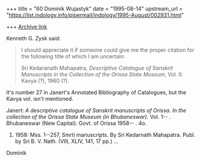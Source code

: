 +++
title = "60 Dominik Wujastyk"
date = "1995-08-14"
upstream_url = "https://list.indology.info/pipermail/indology/1995-August/002931.html"

+++
[Archive link](https://list.indology.info/pipermail/indology/1995-August/002931.html)

Kenneth G. Zysk said:
> 
> I should appreciate it if someone could give me the proper citation for 
> the following title of which I am uncertain:
> 
> Sri Kedaranath Mahapatra, _Descriptive Catalogue of Sanskrit Manuscripts 
> 	in the Collection of the Orissa State Museum_, Vol. II: Kavya 
> 	(?), 1960 (?).

It's number 27 in Janert's Annotated Bibliography of Catalogues, but the
Kavya vol. isn't mentioned.

Janert:
_A descriptive catalogue of Sanskrit manuscripts of Orissa.  In the
collection of the Orissa State Museum (in Bhubaneswar)_.  Vol. 1-- .
Bhubaneswar (New Capital): Govt. of Orissa 1958--  . 4o.

1.  1958: Mss. 1--257, Smrti manuscripts. By Sri Kedarnath Mahapatra.
Publ. by Sri B. V. Nath. (VIII, XLIV, 141, 17 pp.)
...


Dominik






